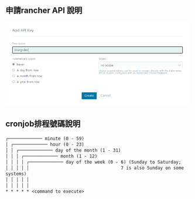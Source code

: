 
## 申請rancher API 說明
![image](https://github.com/iii-org/devops-charts/blob/main/charts/devops-cronjob/0.1.0/img/rancher_api_1.PNG)

## cronjob排程號碼說明

```
┌───────────── minute (0 - 59)
│ ┌───────────── hour (0 - 23)
│ │ ┌───────────── day of the month (1 - 31)
│ │ │ ┌───────────── month (1 - 12)
│ │ │ │ ┌───────────── day of the week (0 - 6) (Sunday to Saturday;
│ │ │ │ │                                   7 is also Sunday on some systems)
│ │ │ │ │
│ │ │ │ │
* * * * * <command to execute>
```
